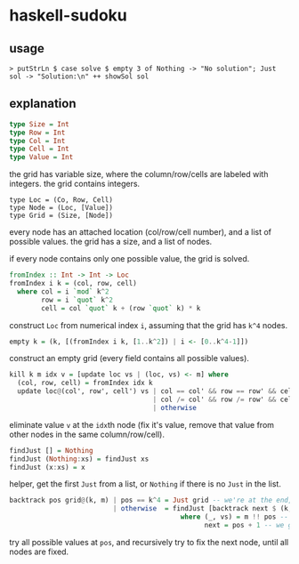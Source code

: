 # haskell-sudoku

## usage

```
> putStrLn $ case solve $ empty 3 of Nothing -> "No solution"; Just sol -> "Solution:\n" ++ showSol sol
```

## explanation

```hs
type Size = Int
type Row = Int
type Col = Int
type Cell = Int
type Value = Int
```

the grid has variable size, where the column/row/cells are labeled with integers.
the grid contains integers.

```
type Loc = (Co, Row, Cell)
type Node = (Loc, [Value])
type Grid = (Size, [Node])
```

every node has an attached location (col/row/cell number), and a list of possible values. the grid has a size, and a list of nodes.

if every node contains only one possible value, the grid is solved.

```hs
fromIndex :: Int -> Int -> Loc
fromIndex i k = (col, row, cell)
  where col = i `mod` k^2
        row = i `quot` k^2
        cell = col `quot` k + (row `quot` k) * k
```

construct `Loc` from numerical index `i`, assuming that the grid has `k^4` nodes.

```hs
empty k = (k, [(fromIndex i k, [1..k^2]) | i <- [0..k^4-1]])
```

construct an empty grid (every field contains all possible values).

```hs
kill k m idx v = [update loc vs | (loc, vs) <- m] where
  (col, row, cell) = fromIndex idx k
  update loc@(col', row', cell') vs | col == col' && row == row' && cell == cell' = (loc, [v])       -- same location, the only possible solution is our candidate
                                    | col /= col' && row /= row' && cell /= cell' = (loc, vs)        -- unrelated location (not same row/col/cell), no change
                                    | otherwise                                   = (loc, vs \\ [v]) -- same row/col/cell, remove our candidate from their list
```

eliminate value `v` at the `idx`th node (fix it's value, remove that value from other nodes in the same column/row/cell).

```hs
findJust [] = Nothing
findJust (Nothing:xs) = findJust xs
findJust (x:xs) = x
```

helper, get the first `Just` from a list, or `Nothing` if there is no `Just` in the list.

```hs
backtrack pos grid@(k, m) | pos == k^4 = Just grid -- we're at the end, the
                          | otherwise  = findJust [backtrack next $ (k, kill k m pos v) | v <- vs] -- try all possible values, use the first one that leads to a valid solution
                                           where (_, vs) = m !! pos -- vs are the possible values for the node at pos
                                                 next = pos + 1 -- we go from left to right, top to bottom
```

try all possible values at `pos`, and recursively try to fix the next node, until all nodes are fixed.
